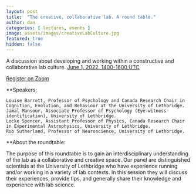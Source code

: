 ```yaml
---
layout: post
title:  "The creative, collaborative lab. A round table."
author: dan
categories: [ lectures, events ]
image: assets/images/creativeLabCulture.jpg
featured: true
hidden: false
---
```


A discussion about developing and working within a constructive and collaborative lab culture. [June 1, 2022. 1400-1600 UTC](https://www.timeanddate.com/worldclock/meetingdetails.html?year=2022&month=6&day=1&hour=14&min=0&sec=0&p1=137&p2=75&p3=179&p4=136&p5=195&p6=53&p7=771&p8=196&p9=240&p10=264)

[Register on Zoom](https://us06web.zoom.us/meeting/register/tZclcu-hrjMpEtAZP46gQe81L2r9ijE0XSb5)

**Speakers:

    Louise Barrett, Professor of Psychology and Canada Research Chair in Cognition, Evolution, and Behaviour at the University of Lethbridge.
    Jamal Mansour, Associate Professor of Psychology (Eye-witness identification), University of Lethbridge.
    Locke Spencer, Assistant Professor of Physics, Canada Research Chair in Experimental Astrophysics, University of Lethbridge.
    Rob Sutherland, Professor of Neuroscience, University of Lethbridge.

**About the roundtable:

The purpose of this roundtable is to gain an interdisciplinary understanding of the lab as a collaborative and creative space. Our panel are distinguished scientists at the University of Lethbridge who have experience running and/or working in a variety of lab contexts. In this session they will discuss their experiences, provide tips, and generally share their knowledge and experience with lab science.